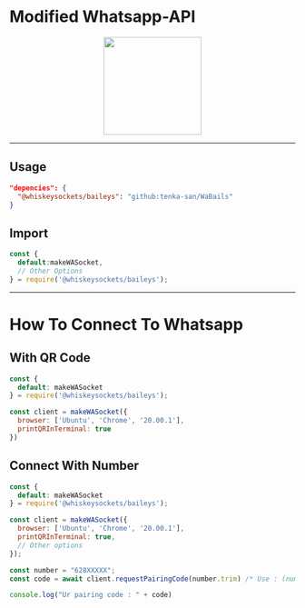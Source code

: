 # Modified Whatsapp-API
<p align='center'>
  <img src="https://files.catbox.moe/czuwme.png" width="172">
</p>

--- 

## Usage
```json
"depencies": {
  "@whiskeysockets/baileys": "github:tenka-san/WaBails"
}
```
## Import
```javascript
const {
  default:makeWASocket,
  // Other Options 
} = require('@whiskeysockets/baileys');
```

---
# How To Connect To Whatsapp
## With QR Code
```javascript
const {
  default: makeWASocket
} = require('@whiskeysockets/baileys');

const client = makeWASocket({
  browser: ['Ubuntu', 'Chrome', '20.00.1'],
  printQRInTerminal: true
})
```

## Connect With Number
```javascript
const {
  default: makeWASocket
} = require('@whiskeysockets/baileys');

const client = makeWASocket({
  browser: ['Ubuntu', 'Chrome', '20.00.1'],
  printQRInTerminal: true,
  // Other options
});

const number = "628XXXXX";
const code = await client.requestPairingCode(number.trim) /* Use : (number, "YYYYYYYY") for custom-pairing */

console.log("Ur pairing code : " + code)
```
